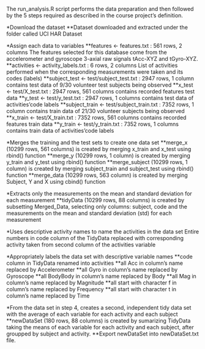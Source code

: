 The run_analysis.R script performs the data preparation and then followed by the 5 steps required as described in the course project’s definition.

*Download the dataset
 **Dataset downloaded and extracted under the folder called UCI HAR Dataset

*Assign each data to variables
 **features <- features.txt : 561 rows, 2 columns
  The features selected for this database come from the accelerometer and gyroscope 3-axial raw signals tAcc-XYZ and tGyro-XYZ.
 **activities <- activity_labels.txt : 6 rows, 2 columns
  List of activities performed when the corresponding measurements were taken and its codes (labels)
 **subject_test <- test/subject_test.txt : 2947 rows, 1 column
  contains test data of 9/30 volunteer test subjects being observed
 **x_test <- test/X_test.txt : 2947 rows, 561 columns
  contains recorded features test data
 **y_test <- test/y_test.txt : 2947 rows, 1 columns
  contains test data of activities’code labels
 **subject_train <- test/subject_train.txt : 7352 rows, 1 column
  contains train data of 21/30 volunteer subjects being observed
 **x_train <- test/X_train.txt : 7352 rows, 561 columns
  contains recorded features train data
 **y_train <- test/y_train.txt : 7352 rows, 1 columns
  contains train data of activities’code labels

*Merges the training and the test sets to create one data set
  **merge_x (10299 rows, 561 columns) is created by merging x_train and x_test using rbind() function
  **merge_y (10299 rows, 1 column) is created by merging y_train and y_test using rbind() function
  **merge_subject (10299 rows, 1 column) is created by merging subject_train and subject_test using rbind() function
  **merge_data (10299 rows, 563 column) is created by merging Subject, Y and X using cbind() function

*Extracts only the measurements on the mean and standard deviation for each measurement
  **tidyData (10299 rows, 88 columns) is created by subsetting Merged_Data, selecting only columns: subject, code and the measurements on the mean and standard deviation (std) for each measurement

*Uses descriptive activity names to name the activities in the data set
  Entire numbers in code column of the TidyData replaced with corresponding activity taken from second column of the activities variable

*Appropriately labels the data set with descriptive variable names
  **code column in TidyData renamed into activities
  **all Acc in column’s name replaced by Accelerometer
  **all Gyro in column’s name replaced by Gyroscope
  **all BodyBody in column’s name replaced by Body
  **all Mag in column’s name replaced by Magnitude
  **all start with character f in column’s name replaced by Frequency
  **all start with character t in column’s name replaced by Time

*From the data set in step 4, creates a second, independent tidy data set with the average of each variable for each activity and each subject
  **newDataSet (180 rows, 88 columns) is created by sumarizing TidyData taking the means of each variable for each activity and each subject, after groupped by subject and activity.
  **Export newDataSet into newDataSet.txt file.
